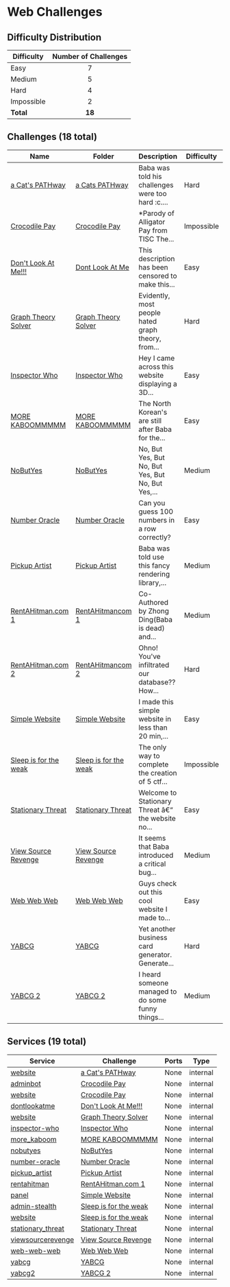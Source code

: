 # Web Challenges

## Difficulty Distribution
| Difficulty | Number of Challenges |
|------------|:--------------------:|
| Easy | 7 |
| Medium | 5 |
| Hard | 4 |
| Impossible | 2 |
| **Total** | **18** |

## Challenges (18 total)
| Name | Folder | Description | Difficulty | Author |
|------|--------|-------------|------------|--------|
| [a Cat's PATHway](<./a Cats PATHway>) | [a Cats PATHway](<./a Cats PATHway>) | Baba was told his challenges were too hard :c.... | Hard | Baba is dead |
| [Crocodile Pay](<./Crocodile Pay>) | [Crocodile Pay](<./Crocodile Pay>) | *Parody of Alligator Pay from TISC The... | Impossible | Baba is dead |
| [Don't Look At Me!!!](<./Dont Look At Me>) | [Dont Look At Me](<./Dont Look At Me>) | This description has been censored to make this... | Easy | Baba is dead |
| [Graph Theory Solver](<./Graph Theory Solver>) | [Graph Theory Solver](<./Graph Theory Solver>) | Evidently, most people hated graph theory, from... | Hard | Baba is dead |
| [Inspector Who](<./Inspector Who>) | [Inspector Who](<./Inspector Who>) | Hey I came across this website displaying a 3D... | Easy | wHo |
| [MORE KABOOMMMMM](<./MORE KABOOMMMMM>) | [MORE KABOOMMMMM](<./MORE KABOOMMMMM>) | The North Korean's are still after Baba for the... | Easy | Baba is dead |
| [NoButYes](<./NoButYes>) | [NoButYes](<./NoButYes>) | No, But Yes, But No, But Yes, But No, But Yes,... | Medium | Baba is dead |
| [Number Oracle](<./Number Oracle>) | [Number Oracle](<./Number Oracle>) | Can you guess 100 numbers in a row correctly? | Easy | JusCodin |
| [Pickup Artist](<./Pickup Artist>) | [Pickup Artist](<./Pickup Artist>) | Baba was told use this fancy rendering library,... | Medium | Baba is dead |
| [RentAHitman.com 1](<./RentAHitmancom 1>) | [RentAHitmancom 1](<./RentAHitmancom 1>) | Co-Authored by Zhong Ding(Baba is dead) and... | Medium | Baba is dead |
| [RentAHitman.com 2](<./RentAHitmancom 2>) | [RentAHitmancom 2](<./RentAHitmancom 2>) | Ohno! You've infiltrated our database?? How... | Hard | Baba is dead |
| [Simple Website](<./Simple Website>) | [Simple Website](<./Simple Website>) | I made this simple website in less than 20 min,... | Easy | czlucius |
| [Sleep is for the weak](<./Sleep is for the weak>) | [Sleep is for the weak](<./Sleep is for the weak>) | The only way to complete the creation of 5 ctf... | Impossible | Baba is dead |
| [Stationary Threat](<./Stationary Threat>) | [Stationary Threat](<./Stationary Threat>) | Welcome to Stationary Threat â€“ the website no... | Easy | Baba is dead |
| [View Source Revenge](<./View Source Revenge>) | [View Source Revenge](<./View Source Revenge>) | It seems that Baba introduced a critical bug... | Medium | Baba is dead |
| [Web Web Web](<./Web Web Web>) | [Web Web Web](<./Web Web Web>) | Guys check out this cool website I made to... | Easy | wHo |
| [YABCG](<./YABCG>) | [YABCG](<./YABCG>) | Yet another business card generator. Generate... | Hard | czlucius |
| [YABCG 2](<./YABCG 2>) | [YABCG 2](<./YABCG 2>) | I heard someone managed to do some funny things... | Medium | czlucius |

## Services (19 total)
| Service | Challenge | Ports | Type |
|---------|-----------|-------|------|
| [website](<./a Cats PATHway/service/website>) | [a Cat's PATHway](<./a Cats PATHway>) | None | internal |
| [adminbot](<./Crocodile Pay/service/AdminBot>) | [Crocodile Pay](<./Crocodile Pay>) | None | internal |
| [website](<./Crocodile Pay/service/Website>) | [Crocodile Pay](<./Crocodile Pay>) | None | internal |
| [dontlookatme](<./Dont Look At Me/service/dontlookatme>) | [Don't Look At Me!!!](<./Dont Look At Me>) | None | internal |
| [website](<./Graph Theory Solver/service/website>) | [Graph Theory Solver](<./Graph Theory Solver>) | None | internal |
| [inspector-who](<./Inspector Who/service/inspector-who>) | [Inspector Who](<./Inspector Who>) | None | internal |
| [more_kaboom](<./MORE KABOOMMMMM/service/more_kaboom>) | [MORE KABOOMMMMM](<./MORE KABOOMMMMM>) | None | internal |
| [nobutyes](<./NoButYes/service/NoButYes>) | [NoButYes](<./NoButYes>) | None | internal |
| [number-oracle](<./Number Oracle/service/number-oracle>) | [Number Oracle](<./Number Oracle>) | None | internal |
| [pickup_artist](<./Pickup Artist/service/Pickup_Artist>) | [Pickup Artist](<./Pickup Artist>) | None | internal |
| [rentahitman](<./RentAHitmancom 1/service/RentAHitman>) | [RentAHitman.com 1](<./RentAHitmancom 1>) | None | internal |
| [panel](<./Simple Website/service/panel>) | [Simple Website](<./Simple Website>) | None | internal |
| [admin-stealth](<./Sleep is for the weak/service/admin-stealth>) | [Sleep is for the weak](<./Sleep is for the weak>) | None | internal |
| [website](<./Sleep is for the weak/service/Website>) | [Sleep is for the weak](<./Sleep is for the weak>) | None | internal |
| [stationary_threat](<./Stationary Threat/service/Stationary_Threat>) | [Stationary Threat](<./Stationary Threat>) | None | internal |
| [viewsourcerevenge](<./View Source Revenge/service/ViewSourceRevenge>) | [View Source Revenge](<./View Source Revenge>) | None | internal |
| [web-web-web](<./Web Web Web/service/web-web-web>) | [Web Web Web](<./Web Web Web>) | None | internal |
| [yabcg](<./YABCG/service/yabcg>) | [YABCG](<./YABCG>) | None | internal |
| [yabcg2](<./YABCG 2/service/yabcg2>) | [YABCG 2](<./YABCG 2>) | None | internal |
